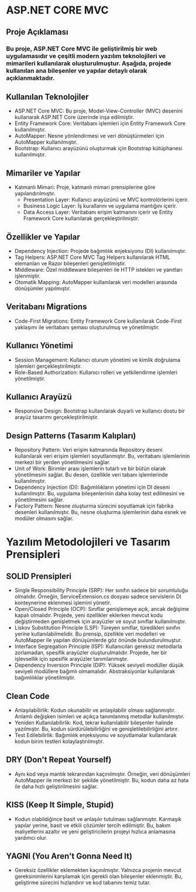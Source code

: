 # ASP.NET CORE MVC

## Proje Açıklaması

### Bu proje, ASP.NET Core MVC ile geliştirilmiş bir web uygulamasıdır ve çeşitli modern yazılım teknolojileri ve mimarileri kullanılarak oluşturulmuştur. Aşağıda, projede kullanılan ana bileşenler ve yapılar detaylı olarak açıklanmaktadır.

## Kullanılan Teknolojiler

  * ASP.NET Core MVC: Bu proje, Model-View-Controller (MVC) desenini kullanarak ASP.NET Core üzerinde inşa edilmiştir.
  * Entity Framework Core: Veritabanı işlemleri için Entity Framework Core kullanılmıştır.
  * AutoMapper: Nesne yönlendirmesi ve veri dönüştürmeleri için AutoMapper kullanılmıştır.
  * Bootstrap: Kullanıcı arayüzünü oluşturmak için Bootstrap kütüphanesi kullanılmıştır.

## Mimariler ve Yapılar
* Katmanlı Mimari: Proje, katmanlı mimari prensiplerine göre yapılandırılmıştır.
    * Presentation Layer: Kullanıcı arayüzünü ve MVC kontrolörlerini içerir.
    * Business Logic Layer: İş kurallarını ve uygulama mantığını içerir.
    * Data Access Layer: Veritabanı erişim katmanını içerir ve Entity Framework Core kullanılarak gerçekleştirilmiştir.

## Özellikler ve Yapılar
* Dependency Injection: Projede bağımlılık enjeksiyonu (DI) kullanılmıştır.
* Tag Helpers: ASP.NET Core MVC Tag Helpers kullanılarak HTML elemanları ve Razor bileşenleri genişletilmiştir.
* Middleware: Özel middleware bileşenleri ile HTTP istekleri ve yanıtları işlenmiştir.
* Otomatik Mapping: AutoMapper kullanılarak veri modelleri arasında dönüşümler yapılmıştır.

## Veritabanı Migrations  
* Code-First Migrations: Entity Framework Core kullanılarak Code-First yaklaşımı ile veritabanı şeması oluşturulmuş ve yönetilmiştir.

## Kullanıcı Yönetimi
* Session Management: Kullanıcı oturum yönetimi ve kimlik doğrulama işlemleri gerçekleştirilmiştir.
* Role-Based Authorization: Kullanıcı rolleri ve yetkilendirme işlemleri yönetilmiştir.

## Kullanıcı Arayüzü
* Responsive Design: Bootstrap kullanılarak duyarlı ve kullanıcı dostu bir arayüz tasarımı gerçekleştirilmiştir.

## Design Patterns (Tasarım Kalıpları)
* Repository Pattern: Veri erişim katmanında Repository deseni kullanılarak veri erişim işlemleri soyutlanmıştır. Bu, veritabanı işlemlerinin merkezi bir yerden yönetilmesini sağlar.
* Unit of Work: Birimler arası işlemlerin tutarlı ve bir bütün olarak yönetilmesini sağlar. Bu desen, özellikle veri tabanı işlemlerinde kullanılmıştır.
* Dependency Injection (DI): Bağımlılıkların yönetimi için DI deseni kullanılmıştır. Bu, uygulama bileşenlerinin daha kolay test edilmesini ve yönetilmesini sağlar.
* Factory Pattern: Nesne oluşturma sürecini soyutlamak için fabrika desenleri kullanılmıştır. Bu, nesne oluşturma işlemlerinin daha esnek ve modüler olmasını sağlar.

# Yazılım Metodolojileri ve Tasarım Prensipleri
## SOLID Prensipleri
* Single Responsibility Principle (SRP): Her sınıfın sadece bir sorumluluğu olmalıdır. Örneğin, ServiceExtension.cs dosyası sadece servislerin DI konteynerine eklenmesi işlemini yönetir.
* Open/Closed Principle (OCP): Sınıflar genişlemeye açık, ancak değişime kapalı olmalıdır. Projede, yeni özellikler eklerken mevcut kodu değiştirmeden genişletmek için arayüzler ve soyut sınıflar kullanılmıştır.
* Liskov Substitution Principle (LSP): Türeyen sınıflar, türedikleri sınıfın yerine kullanılabilmelidir. Bu prensip, özellikle veri modelleri ve AutoMapper ile yapılan dönüşümlerde göz önünde bulundurulmuştur.
* Interface Segregation Principle (ISP): Kullanıcıları gereksiz metodlarla zorlamadan, spesifik arayüzler oluşturulmalıdır. Projede, her bir işlevsellik için spesifik arayüzler tanımlanmıştır.
* Dependency Inversion Principle (DIP): Yüksek seviyeli modüller düşük seviyeli modüllere bağımlı olmamalıdır. Abstraksiyonlar kullanılarak bağımlılıklar yönetilmiştir.

## Clean Code
* Anlaşılabilirlik: Kodun okunabilir ve anlaşılabilir olması sağlanmıştır. Anlamlı değişken isimleri ve açıkça tanımlanmış metodlar kullanılmıştır.
* Yeniden Kullanılabilirlik: Kod, tekrar kullanılabilir bileşenler halinde yazılmıştır. Bu, kodun sürdürülebilirliğini ve genişletilebilirliğini artırır.
* Test Edilebilirlik: Bağımlılık enjeksiyonu ve soyutlamalar kullanılarak kodun birim testleri kolaylaştırılmıştır.

## DRY (Don't Repeat Yourself)
* Aynı kod veya mantık tekrarından kaçınılmıştır. Örneğin, veri dönüşümleri AutoMapper ile merkezi bir şekilde yönetilmiştir. Bu, kodun daha az hata ile daha hızlı geliştirilmesini sağlar.

## KISS (Keep It Simple, Stupid)
* Kodun olabildiğince basit ve anlaşılır tutulması sağlanmıştır. Karmaşık yapılar yerine, basit ve etkili çözümler tercih edilmiştir. Bu, bakım maliyetlerini azaltır ve yeni geliştiricilerin projeyi hızlıca anlamasına yardımcı olur.

## YAGNI (You Aren't Gonna Need It)
* Gereksiz özellikler eklemekten kaçınılmıştır. Yalnızca projenin mevcut gereksinimlerini karşılamak için gerekli olan bileşenler eklenmiştir. Bu, geliştirme sürecini hızlandırır ve kod tabanını temiz tutar.  
